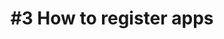 ---
layout: video-embedd
title: "#3 How to register apps"
previewImage: /images/videos/video03-how-to-register-beacons.png
description: "This tutorial shows you how to link your app, or that of a partner, to your account on the Sensorberg Beacon Management Platform, so that you’ll be able to deliver custom contents to your client apps in no time."

video_url: "https://www.youtube.com/embed/XvTETGUTo04?rel=0&amp;showinfo=0"
length : "1:48"

category: gettingStarted

see_also_text: "#4 How to create a beacon campaign"
see_also_image_path: "/images/videos/video04-how-to-register-beacons.png"
see_also_link: "/videos/04-How-to-create-a-beacon-campaign/"

---